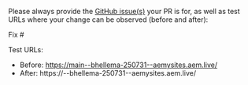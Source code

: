 Please always provide the [GitHub issue(s)](../issues) your PR is for, as well as test URLs where your change can be observed (before and after):

Fix #<gh-issue-id>

Test URLs:
- Before: https://main--bhellema-250731--aemysites.aem.live/
- After: https://<branch>--bhellema-250731--aemysites.aem.live/
